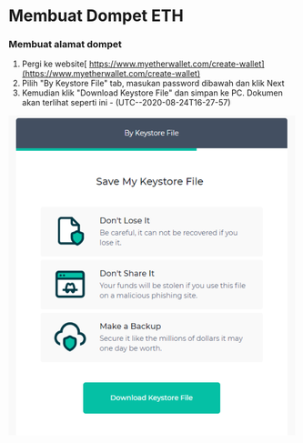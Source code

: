 # Membuat Dompet ETH

### Membuat alamat dompet

1. Pergi ke website[ https://www.myetherwallet.com/create-wallet](https://www.myetherwallet.com/create-wallet)​
2. Pilih "By Keystore File" tab, masukan password dibawah dan klik Next
3. Kemudian klik "Download Keystore File" dan simpan ke PC. Dokumen akan terlihat seperti ini - \(UTC--2020-08-24T16-27-57\)

![](../../.gitbook/assets/image%20%2812%29.png)

